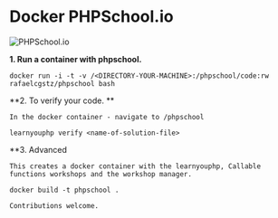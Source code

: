 # Docker PHPSchool.io

![PHPSchool.io](https://avatars1.githubusercontent.com/u/14904751?v=3&s=200)



    
**1. Run a container with phpschool.**
  
    
    docker run -i -t -v /<DIRECTORY-YOUR-MACHINE>:/phpschool/code:rw rafaelcgstz/phpschool bash
    

**2. To verify your code. ** 
	
	In the docker container - navigate to /phpschool

	learnyouphp verify <name-of-solution-file>

    
    
**3. Advanced 

	This creates a docker container with the learnyouphp, Callable functions workshops and the workshop manager.

	docker build -t phpschool .

	Contributions welcome.